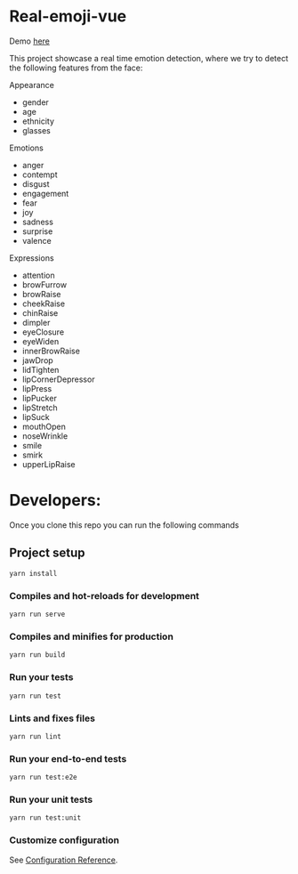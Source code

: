 # Real-emoji-vue

Demo [here](https://real-imoji.netlify.com)

This project showcase a real time emotion detection, where we try to detect the following features from the face:

Appearance

- gender
- age
- ethnicity
- glasses

Emotions

- anger
- contempt
- disgust
- engagement
- fear
- joy
- sadness
- surprise
- valence

Expressions

- attention
- browFurrow
- browRaise
- cheekRaise
- chinRaise
- dimpler
- eyeClosure
- eyeWiden
- innerBrowRaise
- jawDrop
- lidTighten
- lipCornerDepressor
- lipPress
- lipPucker
- lipStretch
- lipSuck
- mouthOpen
- noseWrinkle
- smile
- smirk
- upperLipRaise

# Developers:

Once you clone this repo you can run the following commands

## Project setup

```
yarn install
```

### Compiles and hot-reloads for development

```
yarn run serve
```

### Compiles and minifies for production

```
yarn run build
```

### Run your tests

```
yarn run test
```

### Lints and fixes files

```
yarn run lint
```

### Run your end-to-end tests

```
yarn run test:e2e
```

### Run your unit tests

```
yarn run test:unit
```

### Customize configuration

See [Configuration Reference](https://cli.vuejs.org/config/).
